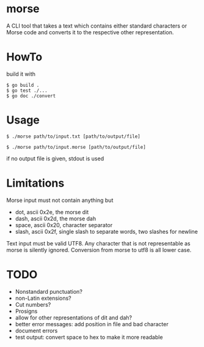 

# morse

A CLI tool that takes a text which contains either standard characters or Morse code and converts it to the respective other representation.


# HowTo

build it with

    $ go build .
    $ go test ./...
    $ go doc ./convert

# Usage

    $ ./morse path/to/input.txt [path/to/output/file]
    
    $ ./morse path/to/input.morse [path/to/output/file]

if no output file is given, stdout is used


# Limitations

Morse input must not contain anything but

-   dot, ascii 0x2e, the morse dit
-   dash, ascii 0x2d, the morse dah
-   space, ascii 0x20, character separator
-   slash, ascii 0x2f, single slash to separate words, two slashes for newline

Text input must be valid UTF8.
Any character that is not representable as morse is silently ignored.
Conversion from morse to utf8 is all lower case.

# TODO
- Nonstandard punctuation?
- non-Latin extensions?
- Cut numbers? 
- Prosigns
- allow for other representations of dit and dah?
- better error messages: add position in file and bad character
- document errors
- test output: convert space to hex to make it more readable
